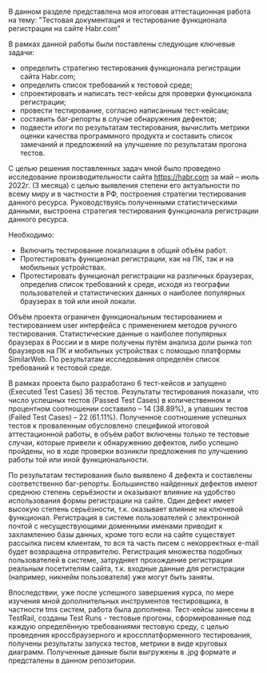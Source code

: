 В данном разделе представлена моя итоговая аттестационная работа на тему: "Тестовая документация и тестирование функционала регистрации на сайте Habr.com"

В рамках данной работы были поставлены следующие ключевые задачи:
* определить стратегию тестирования функционала регистрации сайта Habr.com;
* определить список требований к тестовой среде;
* спроектировать и написать тест-кейсы для проверки функционала регистрации;
* провести тестирование, согласно написанным тест-кейсам;
* составить баг-репорты в случае обнаружения дефектов;
* подвести итоги по результатам тестирования, вычислить метрики оценки качества программного продукта и составить список замечаний и предложений на улучшение по результатам прогона тестов.

С целью решения поставленных задач мной было проведено исследование производительности сайта https://habr.com за май – июль 2022г. (3 месяца) с целью выявления степени его актуальности по всему миру и в частности в РФ, построения стратегии тестирования данного ресурса.
Руководствуясь полученными статистическими данными, выстроена стратегия тестирования функционала регистрации данного ресурса.

Необходимо:
* Включить тестирование локализации в общий объём работ.
* Протестировать функционал регистрации, как на ПК, так и на мобильных устройствах.
* Протестировать функционал регистрации на различных браузерах, определив список требований к среде, исходя из географии пользователей и статистических данных о наиболее популярных браузерах в той или иной локали.

Объём проекта ограничен функциональным тестированием и тестированием user интерфейса с применением методов ручного тестирования.
Статистические данные о наиболее популярных браузерах в России и в мире получены путём анализа доли рынка топ браузеров на ПК и мобильных устройствах с помощью платформы SimilarWeb.
По результатам исследования определён список требований к тестовой среде. 

В рамках проекта было разработано 6 тест-кейсов и запущено (Executed Test Cases) 36 тестов. Результаты тестирования показали, что число успешных тестов (Passed Test Cases) в количественном и процентном соотношении составило – 14 (38.89%), а упавших тестов (Failed Test Cases) – 22 (61.11%).
Полученное соотношение успешных тестов к проваленным обусловлено спецификой итоговой аттестационной работы, в объём работ включены только те тестовые случаи, которые привели к обнаружению дефектов, либо успешно пройдены, но в ходе проверки возникли предложения по улучшению работы той или иной функциональности.

По результатам тестирования было выявлено 4 дефекта и составлены соответственно баг-репорты. Большинство найденных дефектов имеют среднюю степень серьёзности и оказывают влияние на удобство использования формы регистрации на сайте.
Один дефект имеет высокую степень серьёзности, т.к. оказывает влияние на ключевой функционал. Регистрация в системе пользователей с электронной почтой с несуществующими доменными именами приводит к захламлению базы данных, кроме того если на сайте существует рассылка писем клиентам, то вся та часть писем с некорректных e-mail будет возвращена отправителю.
Регистрация множества подобных пользователей в системе, затрудняет прохождение регистрации реальным посетителям сайта, т.к. входные данные для регистрации (например, никнейм пользователя) уже могут быть заняты.

Впоследствии, уже после успешного завершения курса, по мере изучения мной дополнительных инструментов тестировщика, в частности tms систем, работа была дополнена. Тест-кейсы занесены в TestRail, созданы Test Runs - тестовые прогоны, сформированные под каждую определённую требованиями тестовую среду, с целью проведения кроссбраузерного и кроссплатформенного тестирования, получены результаты запуска тестов, метрики в виде круговых диаграмм. Полученные данные были выгружены в .jpg формате и предсталены в данном репозитории.
